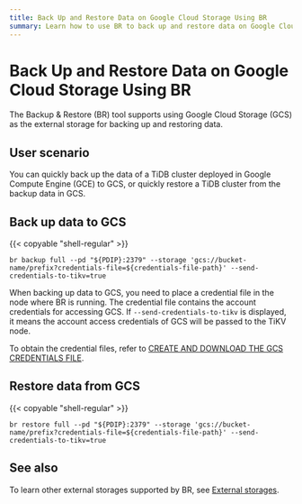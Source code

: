 ```yaml
---
title: Back Up and Restore Data on Google Cloud Storage Using BR
summary: Learn how to use BR to back up and restore data on Google Cloud Storage.
---
```


# Back Up and Restore Data on Google Cloud Storage Using BR

The Backup & Restore (BR) tool supports using Google Cloud Storage (GCS) as the external storage for backing up and restoring data.

## User scenario

You can quickly back up the data of a TiDB cluster deployed in Google Compute Engine (GCE) to GCS, or quickly restore a TiDB cluster from the backup data in GCS.

## Back up data to GCS

{{< copyable "shell-regular" >}}

```shell
br backup full --pd "${PDIP}:2379" --storage 'gcs://bucket-name/prefix?credentials-file=${credentials-file-path}' --send-credentials-to-tikv=true
```

When backing up data to GCS, you need to place a credential file in the node where BR is running. The credential file contains the account credentials for accessing GCS. If `--send-credentials-to-tikv` is displayed, it means the account access credentials of GCS will be passed to the TiKV node.

To obtain the credential files, refer to [CREATE AND DOWNLOAD THE GCS CREDENTIALS FILE](https://access.redhat.com/documentation/en-us/red_hat_openstack_platform/13/html/google_cloud_backup_guide/creds).

## Restore data from GCS

{{< copyable "shell-regular" >}}

```shell
br restore full --pd "${PDIP}:2379" --storage 'gcs://bucket-name/prefix?credentials-file=${credentials-file-path}' --send-credentials-to-tikv=true
```

## See also

To learn other external storages supported by BR, see [External storages](/br/backup-and-restore-storages.md).
